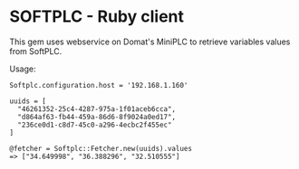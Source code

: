 SOFTPLC - Ruby client
=====================

This gem uses webservice on Domat's MiniPLC to retrieve variables values from SoftPLC.

Usage:

    Softplc.configuration.host = '192.168.1.160'

    uuids = [
      "46261352-25c4-4287-975a-1f01aceb6cca",
      "d864af63-fb44-459a-86d6-8f9024a0ed17",
      "236ce0d1-c8d7-45c0-a296-4ecbc2f455ec"
    ]

    @fetcher = Softplc::Fetcher.new(uuids).values
    => ["34.649998", "36.388296", "32.510555"]

